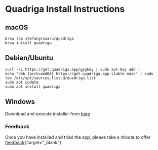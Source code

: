 # Quadriga Install Instructions

## macOS 

```
brew tap stefangrosaru/quadriga
brew install quadriga
```



## Debian/Ubuntu

```
curl -sL https://get.quadriga.app/gpgkey | sudo apt-key add -
echo "deb [arch=amd64] https://get.quadriga.app stable main" | sudo tee /etc/apt/sources.list.d/quadriga.list
sudo apt update
sudo apt install quadriga
```



## Windows

Download and execute installer from [here](https://get.quadriga.app/quadriga.exe)

### Feedback
Once you have installed and tried the app, please take a minute to offer [feedback](https://forms.gle/eZCgs8uDQjVCk1sT6){:target="_blank"}